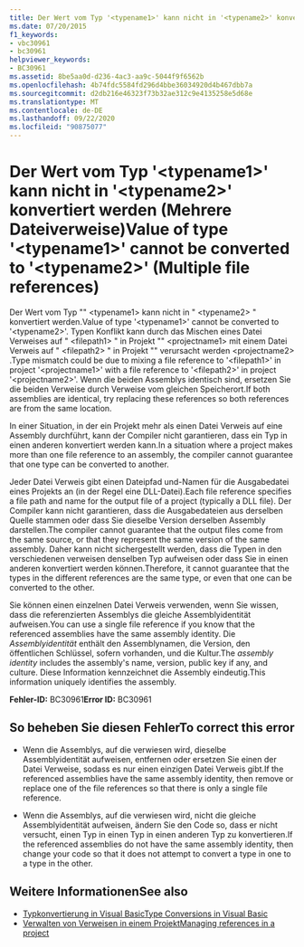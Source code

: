 ```yaml
---
title: Der Wert vom Typ '<typename1>' kann nicht in '<typename2>' konvertiert werden (Mehrere Dateiverweise)
ms.date: 07/20/2015
f1_keywords:
- vbc30961
- bc30961
helpviewer_keywords:
- BC30961
ms.assetid: 8be5aa0d-d236-4ac3-aa9c-5044f9f6562b
ms.openlocfilehash: 4b74fdc5584fd296d4bbe36034920d4b467dbb7a
ms.sourcegitcommit: d2db216e46323f73b32ae312c9e4135258e5d68e
ms.translationtype: MT
ms.contentlocale: de-DE
ms.lasthandoff: 09/22/2020
ms.locfileid: "90875077"
---
```

# <a name="value-of-type-typename1-cannot-be-converted-to-typename2-multiple-file-references"></a><span data-ttu-id="32fa5-102">Der Wert vom Typ '\<typename1>' kann nicht in '\<typename2>' konvertiert werden (Mehrere Dateiverweise)</span><span class="sxs-lookup"><span data-stu-id="32fa5-102">Value of type '\<typename1>' cannot be converted to '\<typename2>' (Multiple file references)</span></span>

<span data-ttu-id="32fa5-103">Der Wert vom Typ "" \<typename1> kann nicht in " \<typename2> " konvertiert werden.</span><span class="sxs-lookup"><span data-stu-id="32fa5-103">Value of type '\<typename1>' cannot be converted to '\<typename2>'.</span></span> <span data-ttu-id="32fa5-104">Typen Konflikt kann durch das Mischen eines Datei Verweises auf " \<filepath1> " in Projekt "" \<projectname1> mit einem Datei Verweis auf " \<filepath2> " in Projekt "" verursacht werden \<projectname2> .</span><span class="sxs-lookup"><span data-stu-id="32fa5-104">Type mismatch could be due to mixing a file reference to '\<filepath1>' in project '\<projectname1>' with a file reference to '\<filepath2>' in project '\<projectname2>'.</span></span> <span data-ttu-id="32fa5-105">Wenn die beiden Assemblys identisch sind, ersetzen Sie die beiden Verweise durch Verweise vom gleichen Speicherort.</span><span class="sxs-lookup"><span data-stu-id="32fa5-105">If both assemblies are identical, try replacing these references so both references are from the same location.</span></span>  
  
 <span data-ttu-id="32fa5-106">In einer Situation, in der ein Projekt mehr als einen Datei Verweis auf eine Assembly durchführt, kann der Compiler nicht garantieren, dass ein Typ in einen anderen konvertiert werden kann.</span><span class="sxs-lookup"><span data-stu-id="32fa5-106">In a situation where a project makes more than one file reference to an assembly, the compiler cannot guarantee that one type can be converted to another.</span></span>  
  
 <span data-ttu-id="32fa5-107">Jeder Datei Verweis gibt einen Dateipfad und-Namen für die Ausgabedatei eines Projekts an (in der Regel eine DLL-Datei).</span><span class="sxs-lookup"><span data-stu-id="32fa5-107">Each file reference specifies a file path and name for the output file of a project (typically a DLL file).</span></span> <span data-ttu-id="32fa5-108">Der Compiler kann nicht garantieren, dass die Ausgabedateien aus derselben Quelle stammen oder dass Sie dieselbe Version derselben Assembly darstellen.</span><span class="sxs-lookup"><span data-stu-id="32fa5-108">The compiler cannot guarantee that the output files come from the same source, or that they represent the same version of the same assembly.</span></span> <span data-ttu-id="32fa5-109">Daher kann nicht sichergestellt werden, dass die Typen in den verschiedenen verweisen denselben Typ aufweisen oder dass Sie in einen anderen konvertiert werden können.</span><span class="sxs-lookup"><span data-stu-id="32fa5-109">Therefore, it cannot guarantee that the types in the different references are the same type, or even that one can be converted to the other.</span></span>  
  
 <span data-ttu-id="32fa5-110">Sie können einen einzelnen Datei Verweis verwenden, wenn Sie wissen, dass die referenzierten Assemblys die gleiche Assemblyidentität aufweisen.</span><span class="sxs-lookup"><span data-stu-id="32fa5-110">You can use a single file reference if you know that the referenced assemblies have the same assembly identity.</span></span> <span data-ttu-id="32fa5-111">Die *Assemblyidentität* enthält den Assemblynamen, die Version, den öffentlichen Schlüssel, sofern vorhanden, und die Kultur.</span><span class="sxs-lookup"><span data-stu-id="32fa5-111">The *assembly identity* includes the assembly's name, version, public key if any, and culture.</span></span> <span data-ttu-id="32fa5-112">Diese Information kennzeichnet die Assembly eindeutig.</span><span class="sxs-lookup"><span data-stu-id="32fa5-112">This information uniquely identifies the assembly.</span></span>  
  
 <span data-ttu-id="32fa5-113">**Fehler-ID:** BC30961</span><span class="sxs-lookup"><span data-stu-id="32fa5-113">**Error ID:** BC30961</span></span>  
  
## <a name="to-correct-this-error"></a><span data-ttu-id="32fa5-114">So beheben Sie diesen Fehler</span><span class="sxs-lookup"><span data-stu-id="32fa5-114">To correct this error</span></span>  
  
- <span data-ttu-id="32fa5-115">Wenn die Assemblys, auf die verwiesen wird, dieselbe Assemblyidentität aufweisen, entfernen oder ersetzen Sie einen der Datei Verweise, sodass es nur einen einzigen Datei Verweis gibt.</span><span class="sxs-lookup"><span data-stu-id="32fa5-115">If the referenced assemblies have the same assembly identity, then remove or replace one of the file references so that there is only a single file reference.</span></span>  
  
- <span data-ttu-id="32fa5-116">Wenn die Assemblys, auf die verwiesen wird, nicht die gleiche Assemblyidentität aufweisen, ändern Sie den Code so, dass er nicht versucht, einen Typ in einen Typ in einen anderen Typ zu konvertieren.</span><span class="sxs-lookup"><span data-stu-id="32fa5-116">If the referenced assemblies do not have the same assembly identity, then change your code so that it does not attempt to convert a type in one to a type in the other.</span></span>  
  
## <a name="see-also"></a><span data-ttu-id="32fa5-117">Weitere Informationen</span><span class="sxs-lookup"><span data-stu-id="32fa5-117">See also</span></span>

- [<span data-ttu-id="32fa5-118">Typkonvertierung in Visual Basic</span><span class="sxs-lookup"><span data-stu-id="32fa5-118">Type Conversions in Visual Basic</span></span>](../../programming-guide/language-features/data-types/type-conversions.md)
- [<span data-ttu-id="32fa5-119">Verwalten von Verweisen in einem Projekt</span><span class="sxs-lookup"><span data-stu-id="32fa5-119">Managing references in a project</span></span>](/visualstudio/ide/managing-references-in-a-project)
